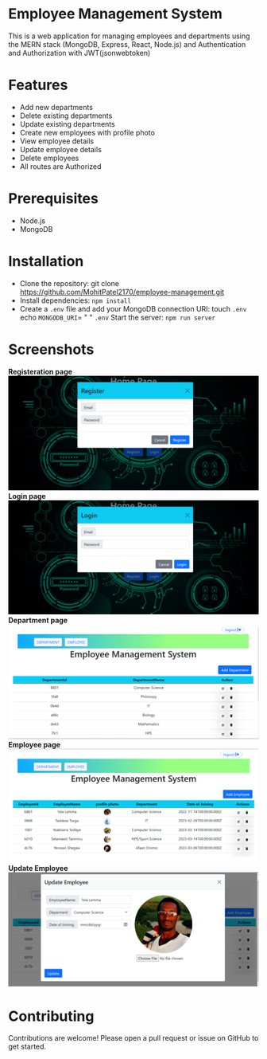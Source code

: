 # Employee Management System
This is a web application for managing employees and departments using the MERN stack (MongoDB, Express, React, Node.js) and Authentication and Authorization with JWT(jsonwebtoken)

# Features
- Add new departments
- Delete existing departments
- Update existing departments
- Create new employees with profile photo
- View employee details
- Update employee details
- Delete employees
- All routes are Authorized
# Prerequisites
- Node.js 
- MongoDB 
# Installation
- Clone the repository:
git clone https://github.com/MohitPatel2170/employee-management.git
- Install dependencies:
`npm install`
- Create a `.env` file and add your MongoDB connection URI:
     touch `.env`
    echo `MONGODB_URI`= <your-mongodb-uri>" "  `.env`
     Start the server:
`npm run server`
# Screenshots
 <strong> Registeration page</strong>
 <img src="Backend/public/images/RegisterPage.jpg" alt="">
     <strong> Login page</strong>
  <img src="Backend/public/images/login.jpg" alt="">
  <strong> Department page</strong>
<img src="Backend/public/images/DepPage.jpg" alt="">
<strong> Employee page</strong>
<img src="Backend/public/images/EmpPage.jpg" alt="">
<strong> Update Employee </strong>
<img src="Backend/public/images/EmpUpdate.jpg" alt="">


# Contributing
Contributions are welcome! Please open a pull request or issue on GitHub to get started.
